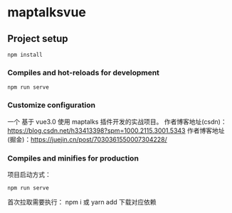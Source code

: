 # maptalksvue

## Project setup

```
npm install
```

### Compiles and hot-reloads for development

```
npm run serve
```

### Customize configuration

一个 基于 vue3.0 使用 maptalks 插件开发的实战项目。
作者博客地址(csdn)：https://blog.csdn.net/h33413398?spm=1000.2115.3001.5343
作者博客地址(掘金)：https://juejin.cn/post/7030361550007304228/

### Compiles and minifies for production

项目启动方式：

```
npm run serve
```

首次拉取需要执行：
npm i 或 yarn add
下载对应依赖
